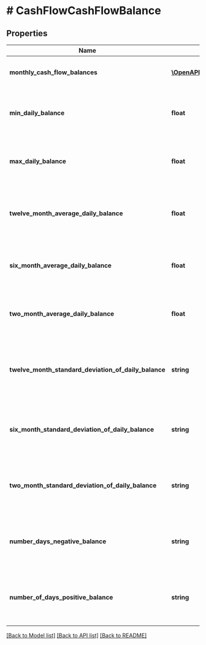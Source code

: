 # # CashFlowCashFlowBalance

## Properties

Name | Type | Description | Notes
------------ | ------------- | ------------- | -------------
**monthly_cash_flow_balances** | [**\OpenAPI\Client\Model\CashFlowMonthlyCashFlowBalances[]**](CashFlowMonthlyCashFlowBalances.md) | List of attributes for each month |
**min_daily_balance** | **float** | Min daily balance across entire transaction history |
**max_daily_balance** | **float** | Max Daily Balance across entire transaction history |
**twelve_month_average_daily_balance** | **float** | Average Daily Balance across twelve months for the account |
**six_month_average_daily_balance** | **float** | Average Daily Balance across six months for the account |
**two_month_average_daily_balance** | **float** | Average Daily Balance across two months for the account |
**twelve_month_standard_deviation_of_daily_balance** | **string** | Standard Deviation of Daily Balance across twelve months for the account |
**six_month_standard_deviation_of_daily_balance** | **string** | Standard Deviation of Daily Balance across six months for the account | [optional]
**two_month_standard_deviation_of_daily_balance** | **string** | Standard Deviation of Daily Balance across two months for the account |
**number_days_negative_balance** | **string** | Number of Days Negative Balance over entire transaction history | [optional]
**number_of_days_positive_balance** | **string** | Number of Days positive balance over entire transaction history |

[[Back to Model list]](../../README.md#models) [[Back to API list]](../../README.md#endpoints) [[Back to README]](../../README.md)
